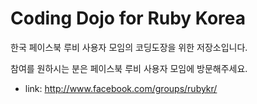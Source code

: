 Coding Dojo for Ruby Korea
=========

한국 페이스북 루비 사용자 모임의 코딩도장을 위한 저장소입니다.

참여를 원하시는 분은 페이스북 루비 사용자 모임에 방문해주세요.

  * link: http://www.facebook.com/groups/rubykr/